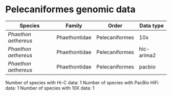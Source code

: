 # Pelecaniformes genomic data

| Species | Family | Order | Data type |
| -- | --- | --- | --- |
| *Phaethon aethereus* | Phaethontidae | Pelecaniformes | 10x |
| *Phaethon aethereus* | Phaethontidae | Pelecaniformes | hic-arima2 |
| *Phaethon aethereus* | Phaethontidae | Pelecaniformes | pacbio |

Number of species with Hi-C data: 1
Number of species with PacBio HiFi data: 1
Number of species with 10X data: 1
